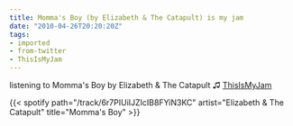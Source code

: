 ```yaml
---
title: Momma's Boy (by Elizabeth & The Catapult) is my jam
date: "2010-04-26T20:20:20Z"
tags:
- imported
- from-twitter
- ThisIsMyJam
---
```

listening to Momma's Boy by Elizabeth & The Catapult ♫ [ThisIsMyJam](/tags/thisismyjam)

{{< spotify path="/track/6r7PIUiIJZIcIB8FYiN3KC" artist="Elizabeth & The Catapult" title="Momma's Boy" >}}
